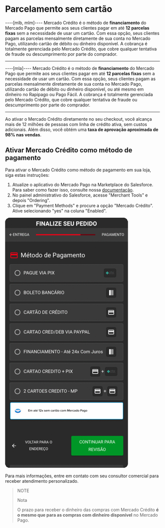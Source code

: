 # Parcelamento sem cartão

----[mlb, mlm]----
Mercado Crédito é o método de **financiamento** do Mercado Pago que permite aos seus clientes pagar em até **12 parcelas fixas** sem a necessidade de usar um cartão. Com essa opção, seus clientes pagam as parcelas mensalmente diretamente de sua conta no Mercado Pago, utilizando cartão de débito ou dinheiro disponível. A cobrança é totalmente gerenciada pelo Mercado Crédito, que cobre qualquer tentativa de fraude ou descumprimento por parte do comprador.

------------
----[mla]---- 
Mercado Crédito é o método de **financiamento** do Mercado Pago que permite aos seus clientes pagar em até **12 parcelas fixas** sem a necessidade de usar um cartão. Com essa opção, seus clientes pagam as parcelas mensalmente diretamente de sua conta no Mercado Pago, utilizando cartão de débito ou dinheiro disponível, ou até mesmo em dinheiro no Rapipago ou Pago Fácil. A cobrança é totalmente gerenciada pelo Mercado Crédito, que cobre qualquer tentativa de fraude ou descumprimento por parte do comprador.

------------
Ao ativar o Mercado Crédito diretamente no seu checkout, você alcança mais de 12 milhões de pessoas com linha de crédito ativa, sem custos adicionais. Além disso, você obtém uma **taxa de aprovação aproximada de 98% nas vendas**.

## Ativar Mercado Crédito como método de pagamento

Para ativar o Mercado Crédito como método de pagamento em sua loja, siga estas instruções:

 1. Atualize o aplicativo do Mercado Pago na Marketplace do Salesforce. Para saber como fazer isso, consulte nossa [documentação](/developers/pt/docs/salesforce-commerce-cloud/installation).
 2. No painel administrativo do Salesforce, acesse "Merchant Tools" e depois "Ordering".
 3. Clique em "Payment Methods" e procure a opção "Mercado Crédito". Ative selecionando "yes" na coluna "Enabled".

![Ativar Mercado Crédito](/images/salesforce/credits-pt.gif) 

Para mais informações, entre em contato com seu consultor comercial para receber atendimento personalizado.

> NOTE
> 
> Nota
>
> O prazo para receber o dinheiro das compras com Mercado Crédito **é o mesmo que para as compras com dinheiro disponível** no Mercado Pago.